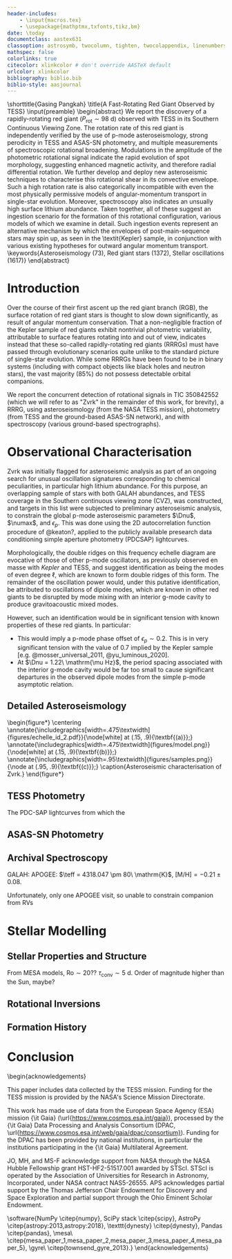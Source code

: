 ```yaml
---
header-includes:
    - \input{macros.tex}
    - \usepackage{mathptmx,txfonts,tikz,bm}
date: \today
documentclass: aastex631
classoption: astrosymb, twocolumn, tighten, twocolappendix, linenumbers
mathspec: false
colorlinks: true
citecolor: xlinkcolor # don't override AASTeX default
urlcolor: xlinkcolor
bibliography: biblio.bib
biblio-style: aasjournal
---
```


\shorttitle{Gasing Pangkah}
\title{A Fast-Rotating Red Giant Observed by TESS}
\input{preamble}
\begin{abstract}
We report the discovery of a rapidly-rotating red giant ($P_\text{rot} \sim 98\ \mathrm{d}$) observed with TESS in its Southern Continuous Viewing Zone. The rotation rate of this red giant is independently verified by the use of p-mode asteroseismology, strong perodicity in TESS and ASAS-SN photometry, and multiple measurements of spectroscopic rotational broadening. Modulations in the amplitude of the photometric rotational signal indicate the rapid evolution of spot morphology, suggesting enhanced magnetic activity, and therefore radial differential rotation. We further develop and deploy new asteroseismic techniques to characterise this rotational shear in its convective envelope. Such a high rotation rate is also categorically incompatible with even the most physically permissive models of angular-momentum transport in single-star evolution. Moreover, spectroscopy also indicates an unsually high surface lithium abundance. Taken together, all of these suggest an ingestion scenario for the formation of this rotational configuration, various models of which we examine in detail. Such ingestion events represent an alternative mechanism by which the envelopes of post-main-sequence stars may spin up, as seen in the \textit{Kepler} sample, in conjunction with various existing hypotheses for outward angular momentum transport.
\keywords{Asteroseismology (73), Red giant stars (1372), Stellar oscillations (1617)}
\end{abstract}

# Introduction

Over the course of their first ascent up the red giant branch (RGB), the surface rotation of red giant stars is thought to slow down significantly, as result of angular momentum conservation. That a non-negligible fraction of the Kepler sample of red giants exhibit nontrivial photometric variability, attributable to surface features rotating into and out of view, indicates instead that these so-called rapidly-rotating red giants (RRRGs) must have passed through evolutionary scenarios quite unlike to the standard picture of single-star evolution. While some RRRGs have been found to be in binary systems (including with compact objects like black holes and neutron stars), the vast majority (85\%) do not possess detectable orbital companions.

We report the concurrent detection of rotational signals in TIC 350842552 (which we will refer to as "Zvrk" in the remainder of this work, for brevity), a RRRG, using asteroseismology (from the NASA TESS mission), photometry (from TESS and the ground-based ASAS-SN network), and with spectroscopy (various ground-based spectrographs).

# Observational Characterisation

Zvrk was initially flagged for asteroseismic analysis as part of an ongoing search for unusual oscillation signatures corresponding to chemical peculiarities, in particular high lithium abundance. For this purpose, an overlapping sample of stars with both GALAH abundances, and TESS coverage in the Southern continuous viewing zone (CVZ), was constructed, and targets in this list were subjected to preliminary asteroseismic analysis, to constrain the global p-mode asteroseismic parameters $\Dnu$, $\numax$, and $\epsilon_p$. This was done using the 2D autocorrelation function procedure of @keaton?, applied to the publicly available presearch data conditioning simple aperture photometry (PDCSAP) lightcurves.

Morphologically, the double ridges on this frequency echelle diagram are evocative of those of other p-mode oscillators, as previously observed en masse with *Kepler* and TESS, and suggest identification as being the modes of even degree $\ell$, which are known to form double ridges of this form. The remainder of the oscillation power would, under this putative identification, be attributed to oscillations of dipole modes, which are known in other red giants to be disrupted by mode mixing with an interior g-mode cavity to produce gravitoacoustic mixed modes.

However, such an identification would be in significant tension with known properties of these red giants. In particular:

- This would imply a p-mode phase offset of $\epsilon_p \sim 0.2$. This is in very significant tension with the value of $0.7$ implied by the Kepler sample [e.g. @mosser_universal_2011, @yu_luminous_2020].
- At $\Dnu = 1.22\ \mathrm{\mu Hz}$, the period spacing associated with the interior g-mode cavity would be far too small to cause significant departures in the observed dipole modes from the simple p-mode asymptotic relation. 

## Detailed Asteroseismology


\begin{figure*}
\centering
\annotate{\includegraphics[width=.475\textwidth]{figures/echelle_id_2.pdf}}{\node[white] at (.15, .9){\textbf{(a)}};}
\annotate{\includegraphics[width=.475\textwidth]{figures/model.png}}{\node[white] at (.15, .9){\textbf{(b)}};}
\annotate{\includegraphics[width=.95\textwidth]{figures/samples.png}}{\node at (.95, .9){\textbf{(c)}};}
\caption{Asteroseismic characterisation of Zvrk.}
\end{figure*}

## TESS Photometry

The PDC-SAP lightcurves from which the 

## ASAS-SN Photometry

## Archival Spectroscopy

GALAH:
APOGEE: $\teff = 4318.047 \pm 80\ \mathrm{K}$, $\mathrm{[M/H]} = -0.21 \pm 0.08$.

Unfortunately, only one APOGEE visit, so unable to constrain companion from RVs

# Stellar Modelling

## Stellar Properties and Structure

From MESA models, $\mathrm{Ro} \sim 20$?? $\tau_\text{conv} \sim 5\ \mathrm{d}$. Order of magnitude higher than the Sun, maybe?

## Rotational Inversions

## Formation History

# Conclusion

\begin{acknowledgements}

This paper includes data collected by the TESS mission. Funding for the TESS mission is provided by the NASA's Science Mission Directorate.

This work has made use of data from the European Space Agency (ESA) mission {\it Gaia} (\url{https://www.cosmos.esa.int/gaia}), processed by the {\it Gaia} Data Processing and Analysis Consortium (DPAC, \url{https://www.cosmos.esa.int/web/gaia/dpac/consortium}). Funding for the DPAC has been provided by national institutions, in particular the institutions participating in the {\it Gaia} Multilateral Agreement.

JO, MH, and MS-F acknowledge support from NASA through the NASA Hubble Fellowship grant HST-HF2-51517.001 awarded by STScI. STScI is operated by the Association of Universities for Research in Astronomy, Incorporated, under NASA contract NAS5-26555. APS acknowledges partial support by the Thomas Jefferson
Chair Endowment for Discovery and Space Exploration and
partial support through the Ohio Eminent Scholar Endowment.

\software{NumPy \citep{numpy}, SciPy stack \citep{scipy}, AstroPy \citep{astropy:2013,astropy:2018}, \texttt{dynesty} \citep{dynesty}, Pandas \citep{pandas}, \mesa\ \citep{mesa_paper_1,mesa_paper_2,mesa_paper_3,mesa_paper_4,mesa_paper_5}, \gyre\ \citep{townsend_gyre_2013}.}
\end{acknowledgements}

<!--\bibliography{biblio.bib}-->
